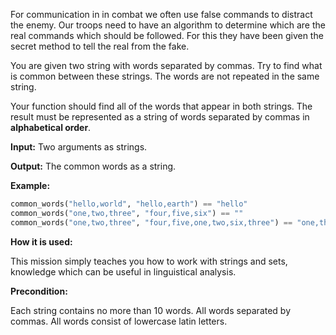 For communication in in combat we often use false commands to distract the enemy.
Our troops need to have an algorithm to determine which are the real commands which should be followed.
For this they have been given the secret method to tell the real from the fake.

You are given two string with words separated by commas.
Try to find what is common between these strings. The words are not repeated in the same string.

Your function should find all of the words that appear in both strings.
The result must be represented as a string of words separated by commas in **alphabetical order**.

**Input:** Two arguments as strings. 

**Output:** The common words as a string.

**Example:**

```python
common_words("hello,world", "hello,earth") == "hello"
common_words("one,two,three", "four,five,six") == ""
common_words("one,two,three", "four,five,one,two,six,three") == "one,three,two"
```
**How it is used:**

This mission simply teaches you how to work with strings and sets, knowledge which can be useful in linguistical analysis.

**Precondition:**

Each string contains no more than 10 words.
All words separated by commas.
All words consist of lowercase latin letters.

